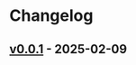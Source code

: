 # Changelog

## [v0.0.1](https://github.com/monochromegane/mcp-bigquery-server/commits/v0.0.1) - 2025-02-09
